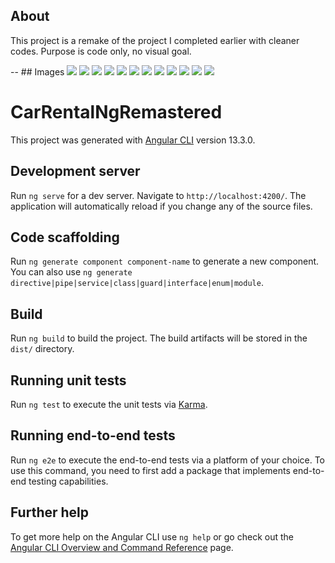 ## About

This project is a remake of the project I completed earlier with cleaner codes.
Purpose is code only, no visual goal.

-- ## Images
<img src="readme-images/homepage.png">
<img src="readme-images/add-car.png">
<img src="readme-images/add-car-image.png">
<img src="readme-images/add-brand.png">
<img src="readme-images/add-color.png">
<img src="readme-images/update-car.png">
<img src="readme-images/delete-car.png">
<img src="readme-images/delete-car-image.png">
<img src="readme-images/profile-info.png">
<img src="readme-images/change-password.png">
<img src="readme-images/pay.png">
<img src="readme-images/pay-with-saved-card.png">


# CarRentalNgRemastered

This project was generated with [Angular CLI](https://github.com/angular/angular-cli) version 13.3.0.

## Development server

Run `ng serve` for a dev server. Navigate to `http://localhost:4200/`. The application will automatically reload if you change any of the source files.

## Code scaffolding

Run `ng generate component component-name` to generate a new component. You can also use `ng generate directive|pipe|service|class|guard|interface|enum|module`.

## Build

Run `ng build` to build the project. The build artifacts will be stored in the `dist/` directory.

## Running unit tests

Run `ng test` to execute the unit tests via [Karma](https://karma-runner.github.io).

## Running end-to-end tests

Run `ng e2e` to execute the end-to-end tests via a platform of your choice. To use this command, you need to first add a package that implements end-to-end testing capabilities.

## Further help

To get more help on the Angular CLI use `ng help` or go check out the [Angular CLI Overview and Command Reference](https://angular.io/cli) page.
